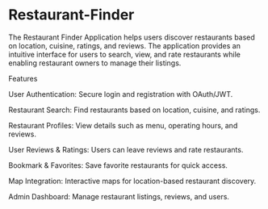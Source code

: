 # Restaurant-Finder
The Restaurant Finder Application helps users discover restaurants based on location, cuisine, ratings, and reviews. The application provides an intuitive interface for users to search, view, and rate restaurants while enabling restaurant owners to manage their listings.

Features

User Authentication: Secure login and registration with OAuth/JWT.

Restaurant Search: Find restaurants based on location, cuisine, and ratings.

Restaurant Profiles: View details such as menu, operating hours, and reviews.

User Reviews & Ratings: Users can leave reviews and rate restaurants.

Bookmark & Favorites: Save favorite restaurants for quick access.

Map Integration: Interactive maps for location-based restaurant discovery.

Admin Dashboard: Manage restaurant listings, reviews, and users.
